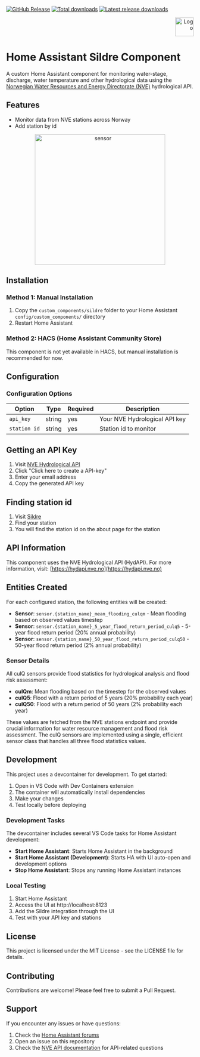[![GitHub Release][releases-shield]][releases]
[![Total downloads][total-downloads-shield]][total-downloads]
[![Latest release downloads][latest-release-downloads-shield]][latest-release-downloads]

<p align="right">
<img width="50" alt="Logo" src="https://raw.githubusercontent.com/toringer/home-assistant-sildre/main/assets/icon.png">
</p>

# Home Assistant Sildre Component

A custom Home Assistant component for monitoring water-stage, discharge, water temperature and other hydrological data using the [Norwegian Water Resources and Energy Directorate (NVE)](https://www.nve.no/) hydrological API.

## Features

- Monitor data from NVE stations across Norway
- Add station by id

<p align="center">
<img width="350" alt="sensor" src="https://raw.githubusercontent.com/toringer/home-assistant-sildre/main/assets/sensor.png">
</p>

## Installation

### Method 1: Manual Installation

1. Copy the `custom_components/sildre` folder to your Home Assistant `config/custom_components/` directory
2. Restart Home Assistant

### Method 2: HACS (Home Assistant Community Store)

This component is not yet available in HACS, but manual installation is recommended for now.

## Configuration


### Configuration Options

| Option | Type | Required | Description |
|--------|------|----------|-------------|
| `api_key` | string | yes | Your NVE Hydrological API key |
| `station id` | string | yes | Station id to monitor |



## Getting an API Key

1. Visit [NVE Hydrological API](https://hydapi.nve.no)
2. Click "Click here to create a API-key"
3. Enter your email address
4. Copy the generated API key

## Finding station id
1. Visit [Sildre](https://sildre.nve.no)
3. Find your station
4. You will find the station id on the about page for the station

## API Information

This component uses the NVE Hydrological API (HydAPI). For more information, visit: [https://hydapi.nve.no](https://hydapi.nve.no)

## Entities Created

For each configured station, the following entities will be created:

- **Sensor**: `sensor.{station_name}_mean_flooding_culqm` - Mean flooding based on observed values timestep
- **Sensor**: `sensor.{station_name}_5_year_flood_return_period_culq5` - 5-year flood return period (20% annual probability)
- **Sensor**: `sensor.{station_name}_50_year_flood_return_period_culq50` - 50-year flood return period (2% annual probability)

### Sensor Details

All culQ sensors provide flood statistics for hydrological analysis and flood risk assessment:

- **culQm**: Mean flooding based on the timestep for the observed values
- **culQ5**: Flood with a return period of 5 years (20% probability each year)
- **culQ50**: Flood with a return period of 50 years (2% probability each year)

These values are fetched from the NVE stations endpoint and provide crucial information for water resource management and flood risk assessment. The culQ sensors are implemented using a single, efficient sensor class that handles all three flood statistics values.

## Development

This project uses a devcontainer for development. To get started:

1. Open in VS Code with Dev Containers extension
2. The container will automatically install dependencies
3. Make your changes
4. Test locally before deploying

### Development Tasks

The devcontainer includes several VS Code tasks for Home Assistant development:

- **Start Home Assistant**: Starts Home Assistant in the background
- **Start Home Assistant (Development)**: Starts HA with UI auto-open and development options
- **Stop Home Assistant**: Stops any running Home Assistant instances


### Local Testing

1. Start Home Assistant
2. Access the UI at http://localhost:8123
3. Add the Sildre integration through the UI
4. Test with your API key and stations

## License

This project is licensed under the MIT License - see the LICENSE file for details.

## Contributing

Contributions are welcome! Please feel free to submit a Pull Request.

## Support

If you encounter any issues or have questions:

1. Check the [Home Assistant forums](https://community.home-assistant.io/)
2. Open an issue on this repository
3. Check the [NVE API documentation](https://hydapi.nve.no) for API-related questions


[releases-shield]: https://img.shields.io/github/v/release/toringer/home-assistant-sildre?style=flat-square
[releases]: https://github.com/toringer/home-assistant-sildre/releases
[total-downloads-shield]: https://img.shields.io/github/downloads/toringer/home-assistant-sildre/total?style=flat-square
[total-downloads]: https://github.com/toringer/home-assistant-sildre
[latest-release-downloads-shield]: https://img.shields.io/github/downloads/toringer/home-assistant-sildre/latest/total?style=flat-square
[latest-release-downloads]: https://github.com/toringer/home-assistant-sildre